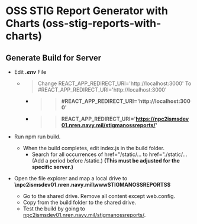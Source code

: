 # OSS STIG Report Generator with Charts (oss-stig-reports-with-charts)

## Generate Build for Server

- Edit **_.env_** File
  - > Change REACT_APP_REDIRECT_URI='http://localhost:3000' To #REACT_APP_REDIRECT_URI='http://localhost:3000'

    - >> __#REACT_APP_REDIRECT_URI='http://localhost:3000'__
    - >> __REACT_APP_REDIRECT_URI='https://npc2ismsdev01.nren.navy.mil/stigmanossreports/'__

- Run npm run build.
  - When the build completes, edit index.js in the build folder.
    -   Search for all occurrences of  href="/static/…  to href="./static/… (Add a period before /static.) **(This must be adjusted for the specific server.)**
-  Open the file explorer and map a local drive to **\\npc2ismsdev01.nren.navy.mil\wwwSTIGMANOSSREPORTS$**
   - Go to the shared drive. Remove all content except web.config.
   - Copy from the build folder to the shared drive.
   - Test the build by going to [npc2ismsdev01.nren.navy.mil/stigmanossreports/](npc2ismsdev01.nren.navy.mil/stigmanossreports).



